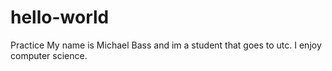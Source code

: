 # hello-world
Practice
My name is Michael Bass and im a student that goes to utc. I enjoy computer science.
